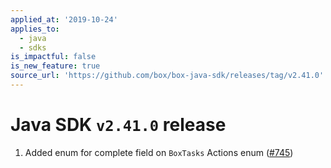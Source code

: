 ```yaml
---
applied_at: '2019-10-24'
applies_to:
  - java
  - sdks
is_impactful: false
is_new_feature: true
source_url: 'https://github.com/box/box-java-sdk/releases/tag/v2.41.0'
---
```

# Java SDK `v2.41.0` release

1. Added enum for complete field on `BoxTasks` Actions enum ([#745](https://github.com/box/box-java-sdk/pull/745))